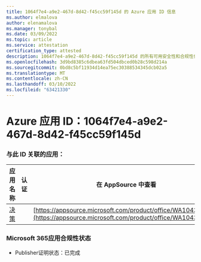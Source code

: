 ```yaml
---
title: 1064f7e4-a9e2-467d-8d42-f45cc59f145d 的 Azure 应用 ID 信息
ms.author: elmalova
author: elenamalova
ms.manager: tonybal
ms.date: 03/09/2022
ms.topic: article
ms.service: attestation
certification_type: attested
description: 1064f7e4-a9e2-467d-8d42-f45cc59f145d 的所有可用安全性和合规性信息。
ms.openlocfilehash: 3d9bd8385c6dbea63fd504dbced0b28c598d214a
ms.sourcegitcommit: 0bd8c5bf11934d14ea75ec30388534345dcb02a5
ms.translationtype: MT
ms.contentlocale: zh-CN
ms.lasthandoff: 03/10/2022
ms.locfileid: "63421330"
---
```

# <a name="azure-app-id-1064f7e4-a9e2-467d-8d42-f45cc59f145d"></a>Azure 应用 ID：1064f7e4-a9e2-467d-8d42-f45cc59f145d


### <a name="apps-associated-with-this-id"></a>与此 ID 关联的应用：
| **应用名称** | **认证** | **在 AppSource 中查看** |
|--------------|---------------|-----------------------|
| [决策](https://docs.microsoft.com/microsoft-365-app-certification/forward/WA104381880) |  | [https://appsource.microsoft.com/product/office/WA104381880](https://appsource.microsoft.com/product/office/WA104381880) |

### <a name="microsoft-365-app-compliance-status"></a>Microsoft 365应用合规性状态
- Publisher证明状态：已完成

